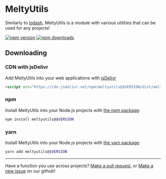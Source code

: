 # MeltyUtils
Similarly to [lodash](https://lodash.com), MeltyUtils is a module with various utilities that can be used for any projects!

<a href="https://www.npmjs.com/package/meltyutils"><img src="https://img.shields.io/npm/v/meltyutils.svg?maxAge=3600" alt="npm version" /></a>
<a href="https://www.npmjs.com/package/meltyutils"><img src="https://img.shields.io/npm/dt/meltyutils.svg?maxAge=3600" alt="npm downloads" /></a>

## Downloading

### CDN with jsDelivr

Add MeltyUtils into your web applications with [jsDelivr](https://www.jsdelivr.com)

```html
<script src="https://cdn.jsdelivr.net/npm/meltyutils@$VERSION/dist/meltyutils.js" integrity="$INTEGRITY" crossorigin="anonymous">
```

### npm

Install MeltyUtils into your Node.js projects with [the npm package](https://www.npmjs.com/package/meltyutils):

```sh
npm install meltyutils@$VERSION
```

### yarn

Install MeltyUtils into your Node.js projects with [the yarn package](https://yarnpkg.com/package/meltyutils):

```sh
yarn add meltyutils@$VERSION
```

___

Have a function you use across projects? [Make a pull request](https://github.com/MeltyMoon/meltyutils/compare), or [Make a new issue](https://github.com/MeltyMoon/meltyutils/issues/new/choose) on our github!